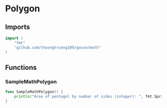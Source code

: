 # Polygon

## Imports

```go
import (
	"fmt"	"github.com/thuongtruong109/gouse/math")
```
## Functions


### SampleMathPolygon

```go
func SampleMathPolygon() {
	println("Area of pentagol by number of sides (integer): ", fmt.Sprintf("%f", math.AreaPolygon(10, 6)))
}```
